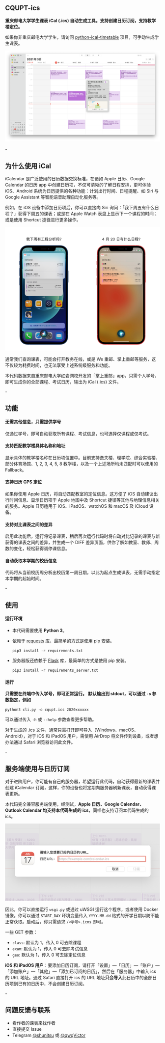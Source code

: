 ## CQUPT-ics

**重庆邮电大学学生课表 iCal (.ics) 自动生成工具。支持创建日历订阅，支持教学楼定位。**

如果你非重庆邮电大学学生，请访问 [python-ical-timetable](https://github.com/junyilou/python-ical-timetable) 项目，可手动生成学生课表。

![](images/heros.png)

\-

## 为什么使用 iCal

iCalendar 是广泛使用的日历数据交换标准，在诸如 Apple 日历、Google Calendar 的日历 app 中创建日历项，不仅可清晰的了解日程安排，更可体验 iOS、Android 系统为日历提供的各种功能：计划出行时间、日程提醒、如 Siri 与 Google Assistant 等智能语音助理自动化服务等。

例如，在 iOS 设备中添加日历项后，你可以直接向 Siri 询问：「我下周五有什么日程？」获得下周五的课表；或是在 Apple Watch 表盘上显示下一个课程的时间；或是使用 Shortcut 捷径进行更多操作。

![](images/siri-integration.png)

通常我们查询课表，可能会打开教务在线，或是 We 重邮、掌上重邮等服务，这不仅较为耗费时间，也无法享受上述系统级服务和功能。

本代码数据来自重庆邮电大学红岩网校开发的「掌上重邮」app，只需个人学号，即可生成你的全部课程、考试日历，输出为 iCal (.ics) 文件。

\-

## 功能

#### 无需其他信息，只需提供学号

仅通过学号，即可自动获取所有课程、考试信息，也可选择仅课程或仅考试。

#### 支持匹配教学楼具体名称和地址

显示具体的教学楼名称在日历项位置中。目前支持逸夫楼、理学院、综合实验楼、部分体育场馆、1, 2, 3, 4, 5, 8 教学楼，以及一个上述场所均未匹配时可以使用的 Fallback。

#### 支持日历 GPS 定位

如果你使用 Apple 日历，将自动匹配教室的定位信息。这方便了 iOS 自动建议出行时间信息、显示日历项于 Apple 地图中及 Shortcut 捷径等其他与地理信息相关的服务。Apple 日历适用于 iOS、iPadOS、watchOS 和 macOS 及 iCloud 设备。

#### 支持对比课表之间的差异

启用此功能后，运行将记录课表，稍后再次运行代码时将自动对比记录的课表与新获得的课表之间的差异，并生成一个 DIFF 差异页面，供你了解如教室、教师、周数的变化，轻松获得调停课信息。

#### 自动获取本学期的校历信息

代码将从当前校历周分析出校历第一周日期，以此为起点生成课表，无需手动指定本学期的起始时间。

\-

## 使用

#### 运行环境

* 本代码需要使用 **Python 3**。

* 依赖于 [requests](https://github.com/psf/requests) 库，最简单的方式是使用 pip 安装。

  ```
  pip3 install -r requirements.txt
  ```

* 服务器版还依赖于 [Flask](https://github.com/pallets/flask) 库，最简单的方式是使用 pip 安装。

  ```
  pip3 install -r requirements_server.txt
  ```

#### 运行

**只需要在终端中传入学号，即可正常运行。**
**默认输出到 stdout，可以通过 `-o` 参数指定，例如**

```
python3 cli.py -o cqupt.ics 2020xxxxxx
```

可以通过传入 `-h` 或 `--help` 参数查看更多帮助。

对于生成的 .ics 文件，通常只需打开即可导入（Windows、macOS、Android），对于 iOS 和 iPadOS 用户，需使用 AirDrop 将文件传到设备，或者想办法通过 Safari 浏览器访问此文件。

\-

## 服务端使用与日历订阅

对于进阶用户，你可能有自己的服务器，希望运行此代码，自动获得最新的课表并创建 iCalendar 订阅，这样，你的设备也将定期向服务器刷新课表，自动获得课表更新。

本代码完全兼容服务端使用，经测试，**Apple 日历、Google Calendar、Outlook Calendar 均支持本代码生成的 ics**，同样也支持订阅本代码生成的 ics。

![](images/subscribe.png)

因此，你可以直接运行 `wsgi.py` 或通过 uWSGI 运行这个程序，或者使用 Docker 镜像。你可以通过 `START_DAY` 环境变量传入 `YYYY-MM-dd` 格式的开学日期以防不能正常获取。启动后，你只需请求 `/<学号>.icns` 即可。

一些 GET 参数：
 * `class`: 默认为 1，传入 0 可去除课程
 * `exam`: 默认为 1，传入 0 可去除考试信息
 * `geo`: 默认为 1，传入 0 可去除定位信息

**iOS 和 iPadOS 用户**：要添加日历订阅，请打开「设置」—「日历」—「账户」—「添加账户」—「其他」—「添加已订阅的日历」，然后在「服务器」中输入 ics 的 URL 地址。通过 Safari 直接打开 ics 的 URL 地址**只会导入**此日历中的全部日历项到已有的日历中，不会创建日历订阅。

\-

## 问题反馈与联系

* 看作者的课表来找作者
* 直接提交 Issue
* Telegram [@shunitsu](https://t.me/shunitsu) 或 [@qwqVictor](https://t.me/qwqVictor)